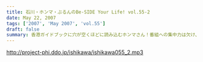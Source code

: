 ```yaml
---
title: 石川・ホンマ・ぶるんのBe-SIDE Your Life! vol.55-2
date: May 22, 2007
tags: ['2007', 'May 2007', 'vol.55']
draft: false
summary: 香港ガイドブックに穴が空くほどに読み込むホンマさん！番組への集中力は欠け、空の旅への思いは馳せるばかり〜〜ジェットストリーム♪♪安全な旅を祈りましょう・・・NAMAE
---
```


http://project-phi.ddo.jp/ishikawa/ishikawa055_2.mp3